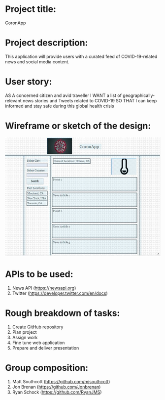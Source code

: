 # Project title:
CoronApp

# Project description:
This application will provide users with a curated feed of COVID-19-related news and social media content.

# User story:
AS A concerned citizen and avid traveller
I WANT a list of geographically-relevant news stories and Tweets related to COVID-19
SO THAT I can keep informed and stay safe during this global health crisis

# Wireframe or sketch of the design:
![Wireframe](https://github.com/mjsouthcott/CoronApp/blob/master/images/wireframe.JPG)

# APIs to be used:
1. News API (https://newsapi.org)
2. Twitter (https://developer.twitter.com/en/docs)

# Rough breakdown of tasks:
1. Create GitHub repository
2. Plan project
3. Assign work
4. Fine tune web application
5. Prepare and deliver presentation

# Group composition:
1. Matt Southcott (https://github.com/mjsouthcott)
2. Jon Brenan (https://github.com/Jonbrenan)
3. Ryan Schock (https://github.com/RyanJMS)
